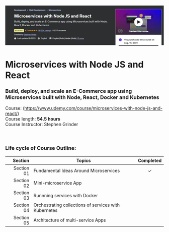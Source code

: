 ![title](cover.png)

# Microservices with Node JS and React


### Build, deploy, and scale an E-Commerce app using Microservices built with Node, React, Docker and Kubernetes
Course: (https://www.udemy.com/course/microservices-with-node-js-and-react/) <br>
Course length: <b>54.5 hours</b><br>
Course Instructor: Stephen Grinder
<br><br><br>

### Life cycle of Course Outline:
| Section | Topics | Completed |
| ---: | --- | :---: |
| Section 01 | Fundamental Ideas Around Microservices | &check; |
| Section 02 | Mini-microservice App |  | <br>
| Section 03 | Runnning services with Docker |  | <br>
| Section 04 | Orchestrating collections of services with Kubernetes |  | <br>
| Section 05 | Architecture of multi-service Apps |  | <br>

